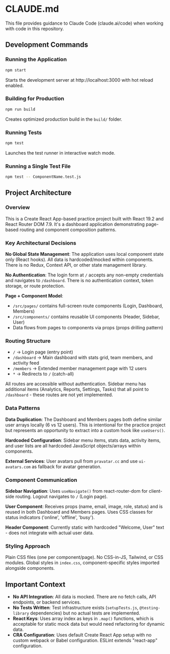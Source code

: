 # CLAUDE.md

This file provides guidance to Claude Code (claude.ai/code) when working with code in this repository.

## Development Commands

### Running the Application
```bash
npm start
```
Starts the development server at http://localhost:3000 with hot reload enabled.

### Building for Production
```bash
npm run build
```
Creates optimized production build in the `build/` folder.

### Running Tests
```bash
npm test
```
Launches the test runner in interactive watch mode.

### Running a Single Test File
```bash
npm test -- ComponentName.test.js
```

## Project Architecture

### Overview
This is a Create React App-based practice project built with React 19.2 and React Router DOM 7.9. It's a dashboard application demonstrating page-based routing and component composition patterns.

### Key Architectural Decisions

**No Global State Management**: The application uses local component state only (React hooks). All data is hardcoded/mocked within components. There is no Redux, Context API, or other state management library.

**No Authentication**: The login form at `/` accepts any non-empty credentials and navigates to `/dashboard`. There is no authentication context, token storage, or route protection.

**Page + Component Model**:
- `/src/pages/` contains full-screen route components (Login, Dashboard, Members)
- `/src/components/` contains reusable UI components (Header, Sidebar, User)
- Data flows from pages to components via props (props drilling pattern)

### Routing Structure
- `/` → Login page (entry point)
- `/dashboard` → Main dashboard with stats grid, team members, and activity feed
- `/members` → Extended member management page with 12 users
- `*` → Redirects to `/` (catch-all)

All routes are accessible without authentication. Sidebar menu has additional items (Analytics, Reports, Settings, Tasks) that all point to `/dashboard` - these routes are not yet implemented.

### Data Patterns

**Data Duplication**: The Dashboard and Members pages both define similar user arrays locally (6 vs 12 users). This is intentional for the practice project but represents an opportunity to extract into a custom hook like `useUsers()`.

**Hardcoded Configuration**: Sidebar menu items, stats data, activity items, and user lists are all hardcoded JavaScript objects/arrays within components.

**External Services**: User avatars pull from `pravatar.cc` and use `ui-avatars.com` as fallback for avatar generation.

### Component Communication

**Sidebar Navigation**: Uses `useNavigate()` from react-router-dom for client-side routing. Logout navigates to `/` (Login page).

**User Component**: Receives props (name, email, image, role, status) and is reused in both Dashboard and Members pages. Uses CSS classes for status indicators ('online', 'offline', 'busy').

**Header Component**: Currently static with hardcoded "Welcome, User" text - does not integrate with actual user data.

### Styling Approach
Plain CSS files (one per component/page). No CSS-in-JS, Tailwind, or CSS modules. Global styles in `index.css`, component-specific styles imported alongside components.

## Important Context

- **No API Integration**: All data is mocked. There are no fetch calls, API endpoints, or backend services.
- **No Tests Written**: Test infrastructure exists (`setupTests.js`, `@testing-library` dependencies) but no actual tests are implemented.
- **React Keys**: Uses array index as keys in `.map()` functions, which is acceptable for static mock data but would need refactoring for dynamic data.
- **CRA Configuration**: Uses default Create React App setup with no custom webpack or Babel configuration. ESLint extends "react-app" configuration.
